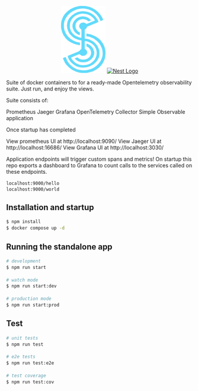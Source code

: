 <p align="center">
<a href="http://syntapse.co.uk/" target="blank"><img src="syntapse_logo.png" width="120" alt="Nest Logo" /></a>
  <a href="http://nestjs.com/" target="blank"><img src="https://nestjs.com/img/logo-small.svg" width="200" alt="Nest Logo" /></a>
</p>


Suite of docker containers to for a ready-made Opentelemetry observability suite. Just run, and enjoy the views.

Suite consists of:

Prometheus
Jaeger
Grafana
OpenTelemetry Collector
Simple Observable application

Once startup has completed

View prometheus UI at http://localhost:9090/
View Jaeger UI at http://localhost:16686/
View Grafana UI at http://localhost:3030/

Application endpoints will trigger custom spans and metrics! On startup this repo exports a dashboard to Grafana to count calls to the services called on these endpoints.

```
localhost:9000/hello
localhost:9000/world
```
## Installation and startup

```bash
$ npm install
$ docker compose up -d
```

## Running the standalone app

```bash
# development
$ npm run start

# watch mode
$ npm run start:dev

# production mode
$ npm run start:prod
```

## Test

```bash
# unit tests
$ npm run test

# e2e tests
$ npm run test:e2e

# test coverage
$ npm run test:cov
```
